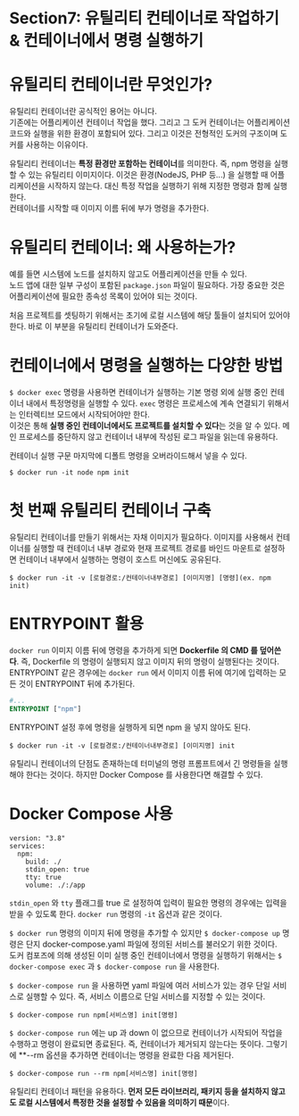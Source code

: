# Section7: 유틸리티 컨테이너로 작업하기 & 컨테이너에서 명령 실행하기
# 유틸리티 컨테이너란 무엇인가?
유틸리티 컨테이너란 공식적인 용어는 아니다.    
기존에는 어플리케이션 컨테이너 작업을 했다. 그리고 그 도커 컨테이너는 어플리케이션 코드와 실행을 위한 환경이 포함되어 있다.
그리고 이것은 전형적인 도커의 구조이며 도커를 사용하는 이유이다.

유틸리티 컨테이너는 **특정 환경만 포함하는 컨테이너**를 의미한다. 즉, npm 명령을 실행할 수 있는 유틸리티 이미지이다.
이것은 환경(NodeJS, PHP 등...) 을 실행할 때 어플리케이션을 시작하지 않는다. 대신 특정 작업을 실행하기 위해 지정한 명령과 함께 실행한다.   
컨테이너를 시작할 때 이미지 이름 뒤에 부가 명령을 추가한다.

# 유틸리티 컨테이너: 왜 사용하는가?
예를 들면 시스템에 노드를 설치하지 않고도 어플리케이션을 만들 수 있다.      
노드 앱에 대한 일부 구성이 포함된 ```package.json``` 파일이 필요하다. 가장 중요한 것은 어플리케이션에 필요한 종속성 목록이 있어야 되는 것이다.

처음 프로젝트를 셋팅하기 위해서는 초기에 로컬 시스템에 해당 툴들이 설치되어 있어야 한다. 바로 이 부분을 유틸리티 컨테이너가 도와준다.

# 컨테이너에서 명령을 실행하는 다양한 방법
```$ docker exec``` 명령을 사용하면 컨테이너가 실행하는 기본 명령 외에 실행 중인 컨테이너 내에서 특정명령을 실행할 수 있다.
```exec``` 명령은 프로세스에 계속 연결되기 위해서는 인터렉티브 모드에서 시작되어야만 한다.     
이것은 통해 **실행 중인 컨테이너에서도 프로젝트를 설치할 수 있다**는 것을 알 수 있다.
메인 프로세스를 중단하지 않고 컨테이너 내부에 작성된 로그 파일을 읽는데 유용하다. 

컨테이너 실행 구문 마지막에 디폴트 명령을 오버라이드해서 넣을 수 있다. 
```
$ docker run -it node npm init
```

# 첫 번째 유틸리티 컨테이너 구축
유틸리티 컨테이너를 만들기 위해서는 자채 이미지가 필요하다. 이미지를 사용해서 컨테이너를 실행할 때 컨테이너 내부 경로와 현재 프로젝트 경로를 바인드 마운트로 설정하면
컨테이너 내부에서 실행하는 명령이 호스트 머신에도 공유된다. 
```
$ docker run -it -v [로컬경로:/컨테이너내부경로] [이미지명] [명령](ex. npm init)
```

# ENTRYPOINT 활용
```docker run``` 이미지 이름 뒤에 명령을 추가하게 되면 **Dockerfile 의 CMD 를 덮어쓴다**. 즉, Dockerfile 의 명령이 실행되지 않고 이미지 뒤의 명령이 실행된다는 것이다.
ENTRYPOINT 같은 경우에는 ```docker run``` 에서 이미지 이름 뒤에 여기에 입력하는 모든 것이 ENTRYPOINT 뒤에 추가된다.

```dockerfile
#...
ENTRYPOINT ["npm"]
```
ENTRYPOINT 설정 후에 명령을 실행하게 되면 npm 을 넣지 않아도 된다.
```
$ docker run -it -v [로컬경로:/컨테이너내부경로] [이미지명] init
```

유틸리니 컨테이너의 단점도 존재하는데 터미널의 명령 프롬프트에서 긴 명령들을 실행해야 한다는 것이다.
하지만 Docker Compose 를 사용한다면 해결할 수 있다.

# Docker Compose 사용
```
version: "3.8"
services:
  npm:
    build: ./
    stdin_open: true
    tty: true
    volume: ./:/app
```
```stdin_open``` 와 ```tty``` 플래그를 true 로 설정하여 입력이 필요한 명령의 경우에는 입력을 받을 수 있도록 한다. ```docker run``` 명령의 ```-it``` 옵션과 같은 것이다.

```$ docker run``` 명령의 이미지 뒤에 명령을 추가할 수 있지만 ```$ docker-compose up``` 명령은 단지 docker-compose.yaml 파일에 정의된 서비스를 불러오기 위한 것이다.     
도커 컴포즈에 의해 생성된 이미 실행 중인 컨테이너에서 명령을 실행하기 위해서는 ```$ docker-compose exec``` 과 ```$ docker-compose run``` 을 사용한다.

```$ docker-compose run``` 을 사용하면 yaml 파일에 여러 서비스가 있는 경우 단일 서비스로 실행할 수 있다. 즉, 서비스 이름으로 단일 서비스를 지정할 수 있는 것이다.    
```
$ docker-compose run npm[서비스명] init[명령]
```
```$ docker-compose run``` 에는 up 과 down 이 없으므로 컨테이너가 시작되어 작업을 수행하고 명령이 완료되면 종료된다. 즉, 컨테이너가 제거되지 않는다는 뜻이다.
그렇기에 **--rm 옵션을 추가하면 컨테이너는 명령을 완료한 다음 제거된다.
```
$ docker-compose run --rm npm[서비스명] init[명령]
```

유틸리티 컨테이너 패턴을 유용하다. **먼저 모든 라이브러리, 패키지 등을 설치하지 않고도 로컬 시스템에서 특정한 것을 설정할 수 있음을 의미하기 때문**이다.
